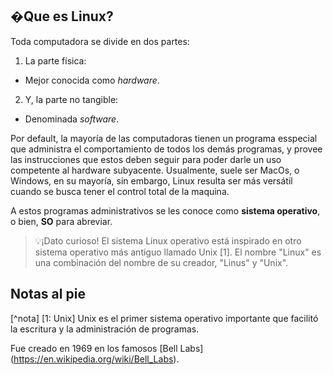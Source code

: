 ## �Que es Linux?
                                                                     
Toda computadora se divide en dos partes:
1. La parte física:                     
 - Mejor conocida como *hardware*.
2. Y, la parte no tangible:
 - Denominada *software*. 
                                                                                                        
Por default, la mayoría de las computadoras tienen un programa esspecial que administra el comportamiento de todos los demás programas, y provee las      instrucciones que estos deben seguir para poder darle un uso competente al hardware subyacente.
Usualmente, suele ser MacOs, o Windows, en su mayoría, sin embargo, Linux resulta ser más versátil cuando se busca tener el control total de la maquina. 


A estos programas administrativos se les conoce como **sistema operativo**, o bien, **SO** para abreviar.

>💡¡Dato curioso!
El sistema Linux operativo está inspirado en otro sistema operativo más antiguo llamado Unix [1]. El nombre "Linux" es una combinación del nombre de su creador, "Linus" y "Unix".



 ## Notas al pie
[^nota]
 [1: Unix]
 Unix es el primer sistema operativo importante que facilitó la escritura y la administración de programas.

 Fue creado en 1969 en los famosos [Bell Labs] (https://en.wikipedia.org/wiki/Bell_Labs).
